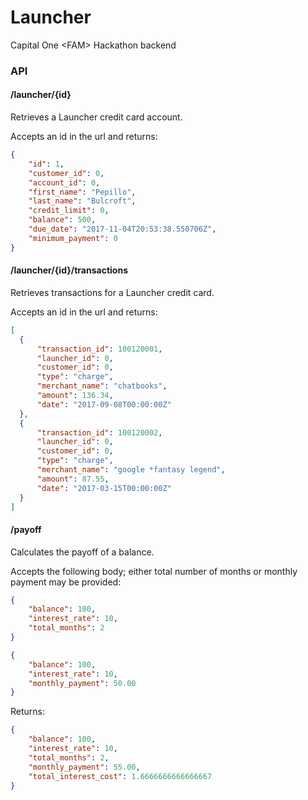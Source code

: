 # Launcher
Capital One &lt;FAM> Hackathon backend

### API

#### /launcher/{id}
Retrieves a Launcher credit card account.

Accepts an id in the url and returns:
```json
{
    "id": 1,
    "customer_id": 0,
    "account_id": 0,
    "first_name": "Pepillo",
    "last_name": "Bulcroft",
    "credit_limit": 0,
    "balance": 500,
    "due_date": "2017-11-04T20:53:38.550706Z",
    "minimum_payment": 0
}
```

#### /launcher/{id}/transactions
Retrieves transactions for a Launcher credit card.

Accepts an id in the url and returns:
```json
[
  {
      "transaction_id": 100120001,
      "launcher_id": 0,
      "customer_id": 0,
      "type": "charge",
      "merchant_name": "chatbooks",
      "amount": 136.34,
      "date": "2017-09-08T00:00:00Z"
  },
  {
      "transaction_id": 100120002,
      "launcher_id": 0,
      "customer_id": 0,
      "type": "charge",
      "merchant_name": "google *fantasy legend",
      "amount": 87.55,
      "date": "2017-03-15T00:00:00Z"
  }
]
```

#### /payoff
Calculates the payoff of a balance.

Accepts the following body; either total number of months or monthly payment may be provided:
```json
{
	"balance": 100,
	"interest_rate": 10,
	"total_months": 2
}

{
	"balance": 100,
	"interest_rate": 10,
	"monthly_payment": 50.00
}
```

Returns:
```json
{
    "balance": 100,
    "interest_rate": 10,
    "total_months": 2,
    "monthly_payment": 55.00,
    "total_interest_cost": 1.6666666666666667
}
```
